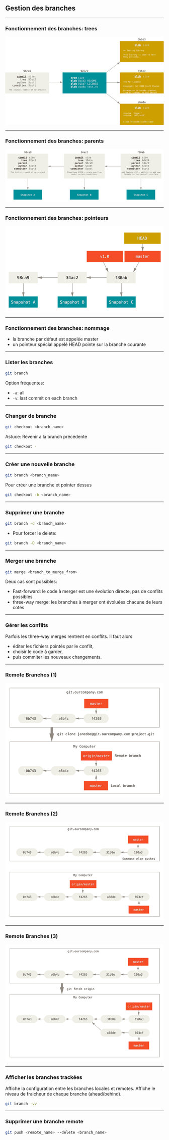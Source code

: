 ## Gestion des branches

----

### Fonctionnement des branches: trees
<img src="images/commit-and-tree.png" style="background:none; border:none; box-shadow:none;"/>

----

### Fonctionnement des branches: parents
<img src="images/commits-and-parents.png" style="background:none; border:none; box-shadow:none;"/>

----

### Fonctionnement des branches: pointeurs
<img src="images/branch-and-history.png" style="background:none; border:none; box-shadow:none;"/>

----

### Fonctionnement des branches: nommage

* la branche par défaut est appelée master
* un pointeur spécial appelé HEAD pointe sur la branche courante

----

### Lister les branches
```bash
git branch
```
Option fréquentes:
* `-a`: all
* `-v`: last commit on each branch

----

### Changer de branche
```bash
git checkout <branch_name>
```
Astuce: Revenir à la branch précédente
```bash
git checkout -
```

----

### Créer une nouvelle branche
```bash
git branch <branch_name>
```
Pour créer une branche et pointer dessus
```bash
git checkout -b <branch_name>
```

----

### Supprimer une branche
```bash
git branch -d <branch_name>
```
* Pour forcer le delete:
```bash
git branch -D <branch_name>
```

----

### Merger une branche
```bash
git merge <branch_to_merge_from>
```
Deux cas sont possibles:
* Fast-forward: le code à merger est une évolution directe, pas de conflits possibles
* three-way merge: les branches à merger ont évoluées chacune de leurs cotés

----

### Gérer les conflits
Parfois les three-way merges rentrent en conflits. Il faut alors
* éditer les fichiers pointés par le conflit,
* choisir le code à garder,
* puis commiter les nouveaux changements.

----

### Remote Branches (1)
<img src="images/remote-branches-1.png" style="border:none; box-shadow:none;"/>

----

### Remote Branches (2)
<img src="images/remote-branches-2.png" style="background:none; border:none; box-shadow:none;"/>

----

### Remote Branches (3)
<img src="images/remote-branches-3.png" style="background:none; border:none; box-shadow:none;"/>

----

### Afficher les branches trackées
Affiche la configuration entre les branches locales et remotes. Affiche le niveau de fraicheur de chaque branche (ahead/behind).
```bash
git branch -vv
```

----

### Supprimer une branche remote

```bash
git push <remote_name> --delete <branch_name>
```

